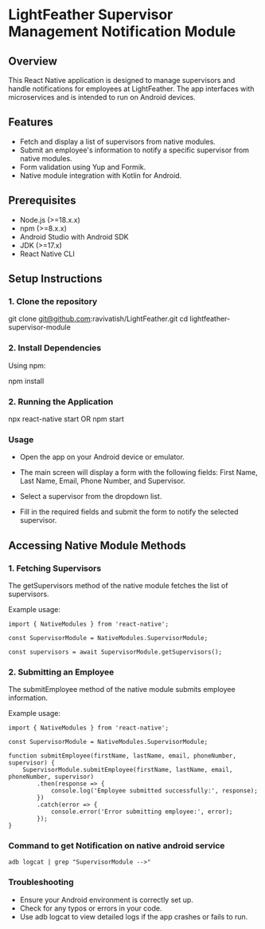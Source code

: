 # LightFeather Supervisor Management Notification Module

## Overview
This React Native application is designed to manage supervisors and handle notifications for employees at LightFeather. The app interfaces with microservices and is intended to run on Android devices.

## Features
- Fetch and display a list of supervisors from native modules.
- Submit an employee's information to notify a specific supervisor from native modules.
- Form validation using Yup and Formik.
- Native module integration with Kotlin for Android.

## Prerequisites
- Node.js (>=18.x.x)
- npm (>=8.x.x)
- Android Studio with Android SDK
- JDK (>=17.x)
- React Native CLI

## Setup Instructions

### 1. Clone the repository

git clone git@github.com:ravivatish/LightFeather.git
cd lightfeather-supervisor-module



### 2. Install Dependencies

Using npm:

npm install

### 2. Running the Application


npx react-native start OR npm start

### Usage

- Open the app on your Android device or emulator.

- The main screen will display a form with the following fields: First Name, Last Name, Email, Phone Number, and Supervisor.

- Select a supervisor from the dropdown list.

- Fill in the required fields and submit the form to notify the selected supervisor.





## Accessing Native Module Methods

### 1. Fetching Supervisors

The getSupervisors method of the native module fetches the list of supervisors.

Example usage:

```
import { NativeModules } from 'react-native';

const SupervisorModule = NativeModules.SupervisorModule;

const supervisors = await SupervisorModule.getSupervisors();
```

### 2. Submitting an Employee

The submitEmployee method of the native module submits employee information.

Example usage:

```
import { NativeModules } from 'react-native';

const SupervisorModule = NativeModules.SupervisorModule;

function submitEmployee(firstName, lastName, email, phoneNumber, supervisor) {
    SupervisorModule.submitEmployee(firstName, lastName, email, phoneNumber, supervisor)
        .then(response => {
            console.log('Employee submitted successfully:', response);
        })
        .catch(error => {
            console.error('Error submitting employee:', error);
        });
}
```
### Command to get Notification on native android service

```
adb logcat | grep "SupervisorModule -->"
```

### Troubleshooting

- Ensure your Android environment is correctly set up.
- Check for any typos or errors in your code.
- Use adb logcat to view detailed logs if the app crashes or fails to run.

